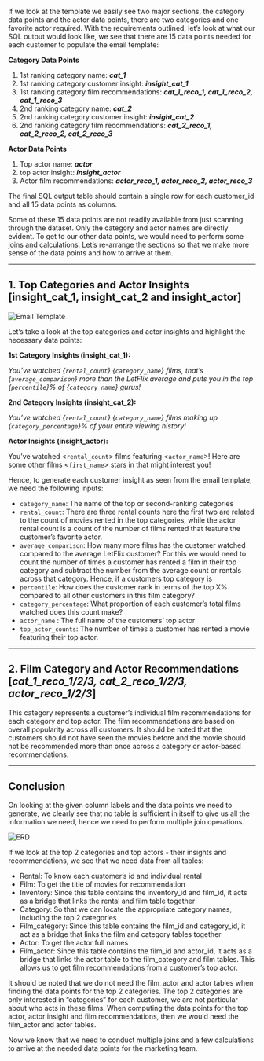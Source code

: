 If we look at the template we easily see two major sections, the category data points and 
the actor data points, there are two categories and one favorite actor required. With the 
requirements outlined, let’s look at what our SQL output would look like, we see that there 
are 15 data points needed for each customer to populate the email template:

**Category Data Points**
1. 1st ranking category name: ***cat_1***
2. 1st ranking category customer insight: ***insight_cat_1***
3. 1st ranking category film recommendations: ***cat_1_reco_1, cat_1_reco_2, cat_1_reco_3***
4. 2nd ranking category name: ***cat_2***
5. 2nd ranking category customer insight: ***insight_cat_2***
6. 2nd ranking category film recommendations: ***cat_2_reco_1, cat_2_reco_2, cat_2_reco_3***

**Actor Data Points**
1. Top actor name: ***actor***
2. top actor insight: ***insight_actor***
3. Actor film recommendations: ***actor_reco_1, actor_reco_2, actor_reco_3***

The final SQL output table should contain a single row for each customer_id and all 15 data points 
as columns. 

Some of these 15 data points are not readily available from just scanning through the dataset. 
Only the category and actor names are directly evident. To get to our other data points, 
we would need to perform some joins and calculations. Let’s re-arrange the sections so that 
we make more sense of the data points and how to arrive at them.

---

## **1. Top Categories and Actor Insights [insight_cat_1, insight_cat_2 and insight_actor]**

![Email Template](https://raw.githubusercontent.com/CODEORDIETRYING/Marketing-Analytics-Case-Study/main/Images/LetFlix%20DVD%20Rental%20Company%20Marketing%20Case%20Study.png)

Let’s take a look at the top categories and actor insights and highlight the necessary data points:

**1st Category Insights (insight_cat_1):**

*You’ve watched {`rental_count`} {`category_name`} films, that’s {`average_comparison`} more than the LetFlix average and puts you in the top {`percentile`}% of {`category_name`} gurus!*

**2nd Category Insights (insight_cat_2):**

*You’ve watched {`rental_count`} {`category_name`} films making up {`category_percentage`}% of your entire viewing history!*

**Actor Insights (insight_actor):**

You’ve watched <`rental_count`> films featuring <`actor_name`>! Here are some other films <`first_name`> stars in that might interest you!

Hence, to generate each customer insight as seen from the email template, we need the following inputs:

- `category_name`: The name of the top or second-ranking categories
- `rental_count`: There are three rental counts here the first two are related to the count of movies rented in the top categories, while the actor rental count is a count of the number of films rented that feature the customer’s favorite actor.
- `average_comparison`: How many more films has the customer watched compared to the average LetFlix customer? For this we would need to count the number of times a customer has rented a film in their top category and subtract the number from the average count or rentals across that category. Hence, if a customers top category is
- `percentile`: How does the customer rank in terms of the top X% compared to all other customers in this film category?
- `category_percentage`: What proportion of each customer’s total films watched does this count make?
- `actor_name` : The full name of the customers’ top actor
- `top_actor_counts`: The number of times a customer has rented a movie featuring their top actor.

---

## 2. Film Category and Actor Recommendations [***cat_1_reco_1/2/3, cat_2_reco_1/2/3, actor_reco_1/2/3***]

This category represents a customer’s individual film recommendations for each category and top actor. 
The film recommendations are based on overall popularity across all customers. It should be noted that the 
customers should not have seen the movies before and the movie should not be recommended more than once across 
a category or actor-based recommendations. 

---

## **Conclusion**

On looking at the given column labels and the data points we need to generate, we clearly see that no 
table is sufficient in itself to give us all the information we need, hence we need to perform multiple 
join operations.

![ERD](https://raw.githubusercontent.com/CODEORDIETRYING/Marketing-Analytics-Case-Study/main/Images/ERD%20-%20LetFlix%20Reverse%20Engineering.png)

If we look at the top 2 categories and top actors - their insights and recommendations, we see that we need data from all tables:

- Rental: To know each customer’s id and individual rental
- Film: To get the title of movies for recommendation
- Inventory: Since this table contains the inventory_id and film_id, it acts as a bridge that links the rental and film table together
- Category: So that we can locate the appropriate category names, including the top 2 categories
- Film_category: Since this table contains the film_id and category_id, it act as a bridge that links the film and category tables together
- Actor: To get the actor full names
- Film_actor: Since this table contains the film_id and actor_id, it acts as a bridge that links the actor table to the film_category and film tables. This allows us to get film recommendations from a customer’s top actor.

It should be noted that we do not need the film_actor and actor tables when finding the data points for the top 2 categories. The top 2 categories are only interested in “categories” for each customer, we are not particular about who acts in these films. When computing the data points for the top actor, actor insight and film recommendations, then we would need the film_actor and actor tables.

Now we know that we need to conduct multiple joins and a few calculations to arrive at the needed data points for the marketing team.






